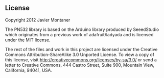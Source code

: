 License 
--------
Copyright 2012 Javier Montaner

The PN532 library is based on the Arduino library produced by SeeedStudio which originates from a previous work of adafruit/ladyada and is licensed under the MIT license.

The rest of the files and work in this project are licensed under the Creative Commons Attribution-ShareAlike 3.0 Unported License. 
To view a copy of this license, visit http://creativecommons.org/licenses/by-sa/3.0/ or 
send a letter to Creative Commons, 444 Castro Street, Suite 900, Mountain View, California, 94041, USA.
